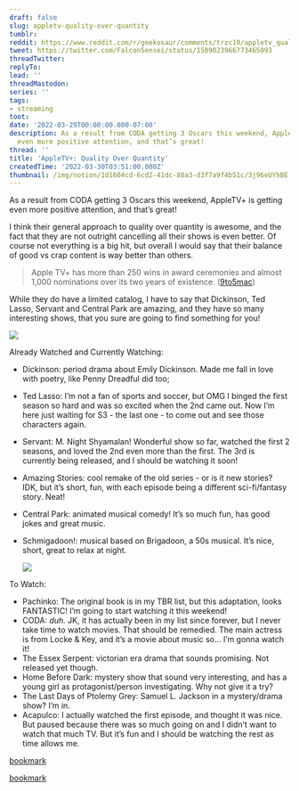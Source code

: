 ```yaml
---
draft: false
slug: appletv-quality-over-quantity
tumblr:
reddit: https://www.reddit.com/r/geekosaur/comments/trzc19/appletv_quality_over_quantity/
tweet: https://twitter.com/FalconSensei/status/1509023966773465093
threadTwitter:
replyTo:
lead: ''
threadMastodon:
series: ''
tags:
- streaming
toot:
date: '2022-03-29T00:00:00.000-07:00'
description: As a result from CODA getting 3 Oscars this weekend, AppleTV+ is getting
  even more positive attention, and that’s great!
thread: ''
title: 'AppleTV+: Quality Over Quantity'
createdTime: '2022-03-30T03:51:00.000Z'
thumbnail: /img/notion/1d1604cd-6cd2-41dc-88a3-d3f7a9f4b51c/3j96eUYhBE-1200.jpeg
---
```


As a result from CODA getting 3 Oscars this weekend, AppleTV+ is getting even more positive attention, and that’s great!

I think their general approach to quality over quantity is awesome, and the fact that they are not outright cancelling all their shows is even better. Of course not everything is a big hit, but overall I would say that their balance of good vs crap content is way better than others.

> Apple TV+ has more than 250 wins in award ceremonies and almost 1,000 nominations over its two years of existence. ([9to5mac](https://9to5mac.com/2022/03/29/wsj-apple-tv-praised-by-quality-over-quantity-nearly-doubled-its-revenue-in-2021/))

While they do have a limited catalog, I have to say that Dickinson, Ted Lasso, Servant and Central Park are amazing, and they have so many interesting shows, that you sure are going to find something for you!

![](/img/notion/1d1604cd-6cd2-41dc-88a3-d3f7a9f4b51c/lOJkxs5vWH-480.gif)

Already Watched and Currently Watching:

- Dickinson: period drama about Emily Dickinson. Made me fall in love with poetry, like Penny Dreadful did too;
- Ted Lasso: I’m not a fan of sports and soccer, but OMG I binged the first season so hard and was so excited when the 2nd came out. Now I’m here just waiting for S3 - the last one - to come out and see those characters again.
- Servant: M. Night Shyamalan! Wonderful show so far, watched the first 2 seasons, and loved the 2nd even more than the first. The 3rd is currently being released, and I should be watching it soon!
- Amazing Stories: cool remake of the old series - or is it new stories? IDK, but it’s short, fun, with each episode being a different sci-fi/fantasy story. Neat!
- Central Park: animated musical comedy! It’s so much fun, has good jokes and great music.
- Schmigadoon!: musical based on Brigadoon, a 50s musical. It’s nice, short, great to relax at night.

	![](/img/notion/1d1604cd-6cd2-41dc-88a3-d3f7a9f4b51c/lHjyfZ4gmB-600.gif)

To Watch:

- Pachinko: The original book is in my TBR list, but this adaptation, looks FANTASTIC! I’m going to start watching it this weekend!
- CODA: _duh._ JK, it has actually been in my list since forever, but I never take time to watch movies. That should be remedied. The main actress is from Locke & Key, and it’s a movie about music so... I’m gonna watch it!
- The Essex Serpent: victorian era drama that sounds promising. Not released yet though.
- Home Before Dark: mystery show that sound very interesting, and has a young girl as protagonist/person investigating. Why not give it a try?
- The Last Days of Ptolemy Grey: Samuel L. Jackson in a mystery/drama show? I’m in.
- Acapulco: I actually watched the first episode, and thought it was nice. But paused because there was so much going on and I didn’t want to watch that much TV. But it’s fun and I should be watching the rest as time allows me.

[bookmark](https://9to5mac.com/2022/03/29/wsj-apple-tv-praised-by-quality-over-quantity-nearly-doubled-its-revenue-in-2021/)

[bookmark](https://www.wsj.com/articles/apples-quality-over-quantity-approach-pays-off-at-oscars-11648499685)